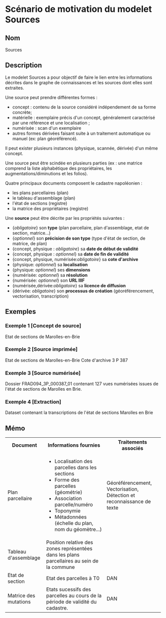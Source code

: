 # Scénario de motivation du modelet Sources

## Nom

Sources

## Description

Le modelet Sources a pour objectif de faire le lien entre les informations décrites dans le graphe de connaissances et les sources dont elles sont extraites. 

Une source peut prendre différentes formes : 
* concept : contenu de la source considéré indépendement de sa forme concrète;
* matérielle : exemplaire précis d'un concept, généralement caractérisé par une référence et une localisation ;
* numérisée : scan d'un exemplaire
* autres formes dérivées faisant suite à un traitement automatique ou manuel (ex: plan géoréférencé).

Il peut exister plusieurs instances (physique, scannée, dérivée) d'un même concept.

Une source peut être scindée en plusieurs parties (ex : une matrice comprend la liste alphabétique des propriétaires, les augmentations/diminutions et les folios).

Quatre principaux documents composent le cadastre napoléonien :
* les plans parcellaires (plan)
* le tableau d'assemblage (plan)
* l'état de sections (registre)
* la matrice des propriétaires (registre)

Une **source** peut être décrite par les propriétés suivantes :
* {*obligatoire*} son **type** (plan parcellaire, plan d'assemblage, etat de section, matrice...)
* {*optionnel*} son **précision de son type** (type d'état de section, de matrice, de plan)
* {concept, physique : *obligatoire*} sa **date de début de validité**
* {concept, physique : *optionnel*} sa **date de fin de validité**
* {concept, physique, numérisée:*obligatoire*} sa **cote d'archive**
* {physique: *optionnel*} sa **localisation**
* {physique: *optionnel*} ses **dimensions** 
* {numérisée: *optionnel*} sa **résolution**
* {numérisée: *optionnel*} son **URL IIIF**
* {numérisée,dérivée:*obligatoire*} sa **licence de diffusion**
* {dérivée: *obligatoire*} son **processus de création** (géoréférencement, vectorisation, transcription)

## Exemples

### Exemple 1 [Concept de source]

Etat de sections de Marolles-en-Brie

### Exemple 2 [Source imprimée]

Etat de sections de Marolles-en-Brie
Cote d'archive 3 P 387

### Exemple 3 [Source numérisée]

Dossier FRAD094_3P_000387_01 contenant 127 vues numérisées issues de l'état de sections de Marolles en Brie.

### Exemple 4 [Extraction]

Dataset contenant la transcriptions de l'état de sections Marolles en Brie

## Mémo
<table>
  <tr>
    <th>Document</th>
    <th>Informations fournies</th>
    <th>Traitements associés</th>
  </tr>
  <tr>
    <td>Plan parcellaire</td>
    <td><ul>
            <li>Localisation des parcelles dans les sections</li>
            <li>Forme des parcelles (géométrie)</li>
            <li>Association parcelle/numéro</li>
            <li>Toponymie</li>
            <li>Métadonnées (échelle du plan, nom du géomètre...)</li>
        </ul>
    </td>
    <td>Géoréférencement, Vectorisation, Détection et reconnaissance de texte</td>
  </tr>
  <tr>
    <td>Tableau d'assemblage</td>
    <td>Position relative des zones représentées dans les plans parcellaires au sein de la commune</td>
    <td></td>
  </tr>
  <tr>
    <td>Etat de section</td>
    <td>Etat des parcelles à T0</td>
    <td>DAN</td>
  </tr>
  <tr>
    <td>Matrice des mutations</td>
    <td>Etats sucessifs des parcelles au cours de la période de validité du cadastre.</td>
    <td>DAN</td>
  </tr>
</table>